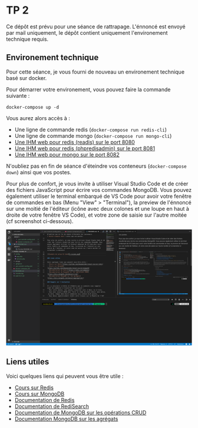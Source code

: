 TP 2
====

Ce dépôt est prévu pour une séance de rattrapage. L'énnoncé est envoyé par mail uniquement, le dépôt contient uniquement l'environement technique requis.

Environement technique
----------------------

Pour cette séance, je vous fourni de nouveau un environement technique basé sur docker.

Pour démarrer votre environement, vous pouvez faire la commande suivante :

```
docker-compose up -d
```

Vous aurez alors accès à :
- Une ligne de commande redis (`docker-compose run redis-cli`)
- Une ligne de commande mongo (`docker-compose run mongo-cli`)
- [Une IHM web pour redis (readis) sur le port 8080](http://localhost:8080)
- [Une IHM web pour redis (phpredisadmin) sur le port 8081](http://localhost:8081)
- [Une IHM web pour mongo sur le port 8082](http://localhost:8082)

N'oubliez pas en fin de séance d'éteindre vos conteneurs (`docker-compose down`) ainsi que vos postes.

Pour plus de confort, je vous invite à utiliser Visual Studio Code et de créer des fichiers JavaScript pour écrire vos commandes MongoDB. Vous pouvez également utiliser le terminal embarqué de VS Code pour avoir votre fenêtre de commandes en bas (Menu "View" > "Terminal"), la preview de l'énnoncé sur une moitié de l'éditeur (icône avec deux colones et une loupe en haut à droite de votre fenêtre VS Code), et votre zone de saisie sur l'autre moitée (cf screenshot ci-dessous).

![Exemple de setup VS Code](./vscode.png)

Liens utiles
------------

Voici quelques liens qui peuvent vous être utile :
- [Cours sur Redis](https://github.com/mbaumanndev/nosql-course-redis)
- [Cours sur MongoDB](https://github.com/mbaumanndev/nosql-course-mongodb)
- [Documentation de Redis](https://redis.io/commands)
- [Documentation de RediSearch](https://oss.redislabs.com/redisearch/)
- [Documentation de MongoDB sur les opérations CRUD](https://docs.mongodb.com/manual/crud/)
- [Documentation MongoDB sur les agrégats](https://docs.mongodb.com/manual/aggregation/)
